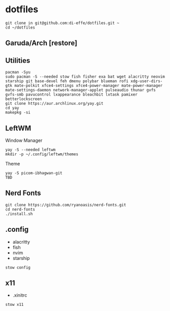 # dotfiles

```
git clone in git@github.com:di-effe/dotfiles.git ~
cd ~/dotfiles
```

## Garuda/Arch [restore] 

## Utilities
```
pacman -Syu
sudo pacman -S --needed stow fish fisher exa bat wget alacritty neovim starship git base-devel feh dmenu polybar blueman rofi xdg-user-dirs-gtk mate-polkit xfce4-settings xfce4-power-manager mate-power-manager mate-settings-daemon network-manager-applet pulseaudio thunar gvfs gvfs-smb pavucontrol lxappearance bleachbit lxtask pamixer betterlockscreen
git clone https://aur.archlinux.org/yay.git
cd yay
makepkg -si
```

## LeftWM

Window Manager
```
yay -S --needed leftwm
mkdir -p ~/.config/leftwm/themes
```

Theme
```
yay -S picom-ibhagwan-git
TBD

```



## Nerd Fonts
```
git clone https://github.com/ryanoasis/nerd-fonts.git
cd nerd-fonts
./install.sh
```

## .config
- alacritty
- fish
- nvim
- starship
```
stow config
```

## x11
- .xinitrc
```
stow x11
```

